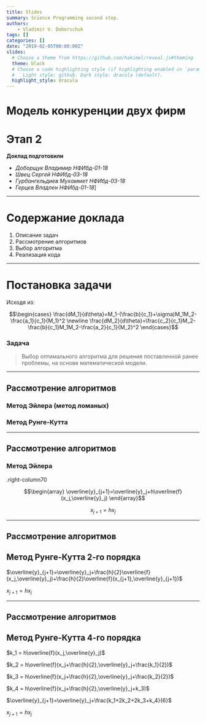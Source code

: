 ```yaml
---
title: Slides
summary: Science Programming second step.
authors:
    - Vladimir V. Doborschuk
tags: []
categories: []
date: "2019-02-05T00:00:00Z"
slides:
  # Choose a theme from https://github.com/hakimel/reveal.js#theming
  theme: black
  # Choose a code highlighting style (if highlighting enabled in `params.toml`)
  #   Light style: github. Dark style: dracula (default).
  highlight_style: dracula
---
```


# Модель конкуренции двух фирм
# Этап 2

**Доклад подготовили**

- *Доборщук Владимир НФИбд-01-18*
- *Швец Сергей НФИбд-03-18*
- *Гурбангельдиев Мухаммет НФИбд-03-18*
- *Герцев Владлен НФИбд-01-18*]

---

# Содержание доклада

1. Описание задач
2. Рассмотрение алгоритмов
3. Выбор алгоритма
4. Реализация кода
---

# Постановка задачи

Исходя из:

$$\begin{cases}
\frac{dM_1}{d\theta}=M_1-(\frac{b}{c_1}+\sigma)M_1M_2-\frac{a_1}{c_1}{M_1}^2 \newline
\frac{dM_2}{d\theta}=\frac{c_2}{c_1}M_2-\frac{b}{c_1}M_1M_2-\frac{a_2}{c_1}{M_2}^2
\end{cases}$$

### Задача

> Выбор оптимального алгоритма для решения поставленной ранее проблемы, на основе математической модели.

---

## Рассмотрение алгоритмов

### Метод Эйлера (метод ломаных)

### Метод Рунге-Кутта

---

## Рассмотрение алгоритмов

### Метод Эйлера

.right-column70

$$\begin{array}
\overline{y}_{j+1}=\overline{y}_j+h\overline{f}(x_j,\overline{y}_j)
\end{array}$$

$$x_{j+1}=hx_j$$

---

## Рассмотрение алгоритмов

## Метод Рунге-Кутта 2-го порядка

$\overline{y}_{j+1}=\overline{y}_j+\frac{h}{2}\overline{f}(x_j,\overline{y}_j)+\frac{h}{2}\overline{f}(x_{j+1},\overline{y}_{j+1})$

$x_{j+1}=hx_j$


---

## Рассмотрение алгоритмов

## Метод Рунге-Кутта 4-го порядка

$k_1 = h\overline{f}(x_j,\overline{y}_j)$

$k_2 = h\overline{f}(x_j+\frac{h}{2},\overline{y}_j+\frac{k_1}{2})$

$k_3 = h\overline{f}(x_j+\frac{h}{2},\overline{y}_j+\frac{k_2}{2})$

$k_4 = h\overline{f}(x_j+\frac{h}{2},\overline{y}_j+k_3)$

$\overline{y}_{j+1}=\overline{y}_j+\frac{k_1+2k_2+2k_3+k_4}{6}$

$x_{j+1}=hx_j$
